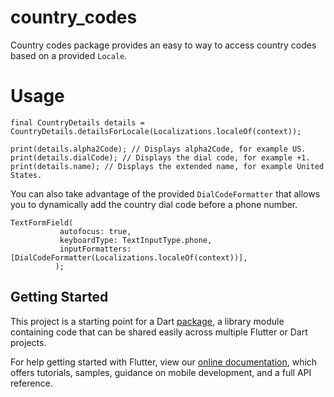 # country_codes

Country codes package provides an easy to way to access country codes based on a provided `Locale`.

# Usage
```
final CountryDetails details = CountryDetails.detailsForLocale(Localizations.localeOf(context));

print(details.alpha2Code); // Displays alpha2Code, for example US.
print(details.dialCode); // Displays the dial code, for example +1.
print(details.name); // Displays the extended name, for example United States.
```

You can also take advantage of the provided `DialCodeFormatter` that allows you to dynamically add the country dial code before a phone number.

```
TextFormField(
           autofocus: true,
           keyboardType: TextInputType.phone,
           inputFormatters: [DialCodeFormatter(Localizations.localeOf(context))],
          );
```

## Getting Started

This project is a starting point for a Dart
[package](https://flutter.dev/developing-packages/),
a library module containing code that can be shared easily across
multiple Flutter or Dart projects.

For help getting started with Flutter, view our 
[online documentation](https://flutter.dev/docs), which offers tutorials, 
samples, guidance on mobile development, and a full API reference.
